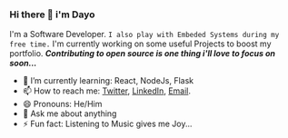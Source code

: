 ### Hi there 👋  i'm Dayo
I'm a Software Developer. `I also play with Embeded Systems during my free time.`
I'm currently working on some useful Projects to boost my portfolio.
***Contributing to open source is one thing i'll love to focus on soon...***

<!--
**dea1j/dea1j** is a ✨ _special_ ✨ repository because its `README.md` (this file) appears on your GitHub profile.

Here are some ideas to get you started:

- 🔭 I’m currently working on ...
- 👯 I’m looking to collaborate on ...
- 🤔 I’m looking for help with ...
-->


- 🌱 I’m currently learning: React, NodeJs, Flask
- 📫 How to reach me: [Twitter](twitter.com/dea1j), [LinkedIn](https://www.linkedin.com/in/james-dayo-77ba20111/), [Email](jdayo2012@gmail.com).
- 😄 Pronouns: He/Him
- 💬 Ask me about anything
- ⚡ Fun fact: Listening to Music gives me Joy...
